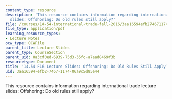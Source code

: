 ```yaml
---
content_type: resource
description: 'This resource contains information regarding international trade lecture
  slides: Offshoring: Do old rules still apply?'
file: /courses/14-54-international-trade-fall-2016/3aa16594efb27467117406a9c5d85e44_MIT14_54F16_Lecture_25.pdf
file_type: application/pdf
learning_resource_types:
- Lecture Notes
ocw_type: OCWFile
parent_title: Lecture Slides
parent_type: CourseSection
parent_uid: 0a3cf0ed-6939-75d3-35fc-a7aad8469f3b
resourcetype: Document
title: '14.54 F16 Lecture Slides: Offshoring: Do Old Rules Still Apply?'
uid: 3aa16594-efb2-7467-1174-06a9c5d85e44
---
```

This resource contains information regarding international trade lecture slides: Offshoring: Do old rules still apply?

